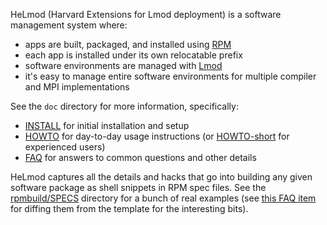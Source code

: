 HeLmod (Harvard Extensions for Lmod deployment) is a software management system where:

* apps are built, packaged, and installed using [RPM](http://www.rpm.org/)
* each app is installed under its own relocatable prefix
* software environments are managed with [Lmod](http://www.tacc.utexas.edu/tacc-projects/lmod)
* it's easy to manage entire software environments for multiple compiler and MPI implementations

See the `doc` directory for more information, specifically:

* [INSTALL](doc/INSTALL.md) for initial installation and setup
* [HOWTO](doc/HOWTO.md) for day-to-day usage instructions (or [HOWTO-short](doc/HOWTO-short.md) for experienced users)
* [FAQ](doc/FAQ.md) for answers to common questions and other details

HeLmod captures all the details and hacks that go into building any given software package as shell snippets in RPM spec files.
See the [rpmbuild/SPECS](rpmbuild/SPECS) directory for a bunch of real examples (see [this FAQ item](doc/FAQ.md#how-do-i-diff-a-spec-file-with-the-relevant-version-of-the-template-spec-file) for diffing them from the template for the interesting bits).
